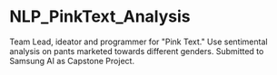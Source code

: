 # NLP_PinkText_Analysis
Team Lead, ideator and programmer for "Pink Text." Use sentimental analysis on pants marketed towards different genders. Submitted to Samsung AI as Capstone Project.
